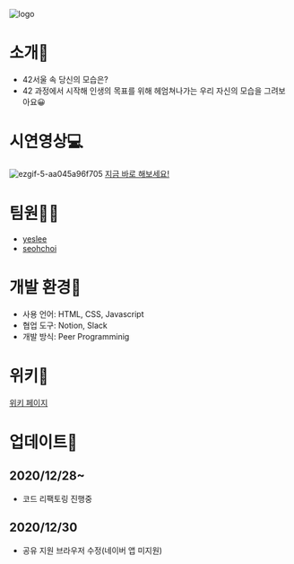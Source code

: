 ![logo](https://user-images.githubusercontent.com/60740882/103281899-7bffd880-4a17-11eb-9183-6746d6a02422.png)

# 소개🎉
- 42서울 속 당신의 모습은?
- 42 과정에서 시작해 인생의 목표를 위해 헤엄쳐나가는 우리 자신의 모습을 그려보아요😀

# 시연영상💻
![ezgif-5-aa045a96f705](https://user-images.githubusercontent.com/60740882/103344749-d742d100-4ad2-11eb-883a-29b8759a00ea.gif)
<a href="https://seohee-choi.github.io/LifeOn42/">지금 바로 해보세요!</a>


# 팀원👩‍💻
- <a href="https://github.com/yeslee-v">yeslee</a>
- <a href="https://github.com/seohee-choi">seohchoi</a>

# 개발 환경🔨
- 사용 언어: HTML, CSS, Javascript
- 협업 도구: Notion, Slack
- 개발 방식: Peer Programminig

# 위키📄
<a href="https://github.com/seohee-choi/LifeOn42/wiki">위키 페이지</a>

# 업데이트🎯

## 2020/12/28~ 
- 코드 리팩토링 진행중

## 2020/12/30
- 공유 지원 브라우저 수정(네이버 앱 미지원)